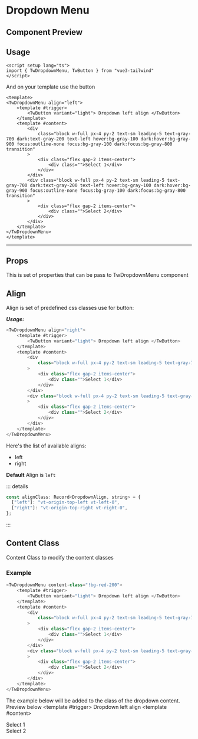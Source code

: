 # Dropdown Menu

## Component Preview

<script setup lang="ts">
</script>

<div class="flex gap-2">
    <TwDropdownMenu align="left">
        <template #trigger>
            <TwButton variant="light"> Dropdown left align </TwButton>
        </template>
        <template #content>
            <div 
                class="block w-full px-4 py-2 text-sm leading-5 text-gray-700 dark:text-gray-200 text-left hover:bg-gray-100 dark:hover:bg-gray-900 focus:outline-none focus:bg-gray-100 dark:focus:bg-gray-800 transition"
            >
                <div class="flex gap-2 items-center">
                    <div class="">Select 1</div>
                </div>
            </div>
            <div class="block w-full px-4 py-2 text-sm leading-5 text-gray-700 dark:text-gray-200 text-left hover:bg-gray-100 dark:hover:bg-gray-900 focus:outline-none focus:bg-gray-100 dark:focus:bg-gray-800 transition"
            >
                <div class="flex gap-2 items-center">
                    <div class="">Select 2</div>
                </div>
            </div>
        </template>
    </TwDropdownMenu>
    <TwDropdownMenu align="right">
        <template #trigger>
            <TwButton variant="light"> Dropdown right align </TwButton>
        </template>
        <template #content>
            <div
            class="block w-full px-4 py-2 text-sm leading-5 text-gray-700 dark:text-gray-200 text-left hover:bg-gray-100 dark:hover:bg-gray-900 focus:outline-none focus:bg-gray-100 dark:focus:bg-gray-800 transition"
            >
            <div class="flex gap-2 items-center">
                <div class="">Select 1</div>
            </div>
            </div>
            <div
            class="block w-full px-4 py-2 text-sm leading-5 text-gray-700 dark:text-gray-200 text-left hover:bg-gray-100 dark:hover:bg-gray-900 focus:outline-none focus:bg-gray-100 dark:focus:bg-gray-800 transition"
            >
            <div class="flex gap-2 items-center">
                <div class="">Select 2</div>
            </div>
            </div>
        </template>
    </TwDropdownMenu>
</div>

## Usage

```vue{2}
<script setup lang="ts">
import { TwDropdownMenu, TwButton } from "vue3-tailwind"
</script>
```

And on your template use the button

```vue{2}
<template>
<TwDropdownMenu align="left">
    <template #trigger>
        <TwButton variant="light"> Dropdown left align </TwButton>
    </template>
    <template #content>
        <div
            class="block w-full px-4 py-2 text-sm leading-5 text-gray-700 dark:text-gray-200 text-left hover:bg-gray-100 dark:hover:bg-gray-900 focus:outline-none focus:bg-gray-100 dark:focus:bg-gray-800 transition"
        >
            <div class="flex gap-2 items-center">
                <div class="">Select 1</div>
            </div>
        </div>
        <div class="block w-full px-4 py-2 text-sm leading-5 text-gray-700 dark:text-gray-200 text-left hover:bg-gray-100 dark:hover:bg-gray-900 focus:outline-none focus:bg-gray-100 dark:focus:bg-gray-800 transition"
        >
            <div class="flex gap-2 items-center">
                <div class="">Select 2</div>
            </div>
        </div>
    </template>
</TwDropdownMenu>
</template>
```

---

## Props

This is set of properties that can be pass to TwDropdownMenu component

## Align

Align is set of predefined css classes use for button:

**_Usage:_**

```js
<TwDropdownMenu align="right">
    <template #trigger>
        <TwButton variant="light"> Dropdown left align </TwButton>
    </template>
    <template #content>
        <div
            class="block w-full px-4 py-2 text-sm leading-5 text-gray-700 dark:text-gray-200 text-left hover:bg-gray-100 dark:hover:bg-gray-900 focus:outline-none focus:bg-gray-100 dark:focus:bg-gray-800 transition"
        >
            <div class="flex gap-2 items-center">
                <div class="">Select 1</div>
            </div>
        </div>
        <div class="block w-full px-4 py-2 text-sm leading-5 text-gray-700 dark:text-gray-200 text-left hover:bg-gray-100 dark:hover:bg-gray-900 focus:outline-none focus:bg-gray-100 dark:focus:bg-gray-800 transition"
        >
            <div class="flex gap-2 items-center">
                <div class="">Select 2</div>
            </div>
        </div>
    </template>
</TwDropdownMenu>
```

Here's the list of available aligns:

- left
- right

**Default** Align is `left`

::: details

```js
const alignClass: Record<DropdownAlign, string> = {
  ["left"]: "vt-origin-top-left vt-left-0",
  ["right"]: "vt-origin-top-right vt-right-0",
};

```
:::

## Content Class

Content Class to modify the content classes

### Example
```js
<TwDropdownMenu content-class="!bg-red-200">
    <template #trigger>
        <TwButton variant="light"> Dropdown left align </TwButton>
    </template>
    <template #content>
        <div
            class="block w-full px-4 py-2 text-sm leading-5 text-gray-700 dark:text-gray-200 text-left hover:bg-gray-100 dark:hover:bg-gray-900 focus:outline-none focus:bg-gray-100 dark:focus:bg-gray-800 transition"
        >
            <div class="flex gap-2 items-center">
                <div class="">Select 1</div>
            </div>
        </div>
        <div class="block w-full px-4 py-2 text-sm leading-5 text-gray-700 dark:text-gray-200 text-left hover:bg-gray-100 dark:hover:bg-gray-900 focus:outline-none focus:bg-gray-100 dark:focus:bg-gray-800 transition"
        >
            <div class="flex gap-2 items-center">
                <div class="">Select 2</div>
            </div>
        </div>
    </template>
</TwDropdownMenu>

```
The example below will be added to the class of the dropdown content. Preview below
<TwDropdownMenu align="left" content-class="!bg-red-200">
    <template #trigger>
        <TwButton variant="light"> Dropdown left align </TwButton>
    </template>
    <template #content>
        <div
            class="block w-full px-4 py-2 text-sm leading-5 text-gray-700 dark:text-gray-200 text-left hover:bg-gray-100 dark:hover:bg-gray-900 focus:outline-none focus:bg-gray-100 dark:focus:bg-gray-800 transition"
        >
            <div class="flex gap-2 items-center">
                <div class="">Select 1</div>
            </div>
        </div>
        <div class="block w-full px-4 py-2 text-sm leading-5 text-gray-700 dark:text-gray-200 text-left hover:bg-gray-100 dark:hover:bg-gray-900 focus:outline-none focus:bg-gray-100 dark:focus:bg-gray-800 transition"
        >
            <div class="flex gap-2 items-center">
                <div class="">Select 2</div>
            </div>
        </div>
    </template>
</TwDropdownMenu>